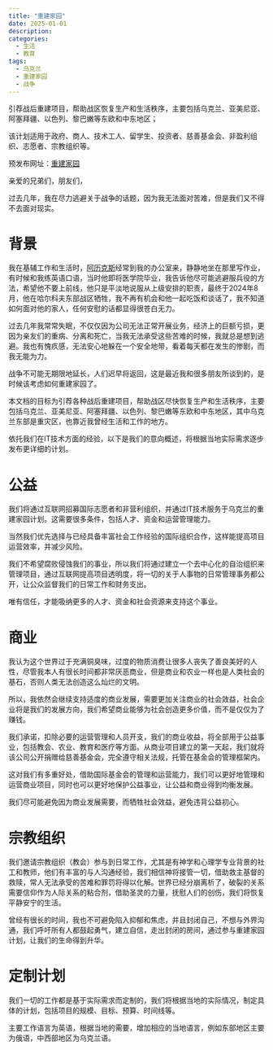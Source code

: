 ```yaml
---
title: "重建家园"
date: 2025-01-01
description:
categories:
  - 生活
  - 教育
tags:
  - 乌克兰
  - 重建家园
  - 战争
---
```



引荐战后重建项目，帮助战区恢复生产和生活秩序，主要包括乌克兰、亚美尼亚、阿塞拜疆、以色列、黎巴嫩等东欧和中东地区；

该计划适用于政府、商人、技术工人、留学生、投资者、慈善基金会、非盈利组织、志愿者、宗教组织等。

预发布网址：[重建家园](https://rebuild.coolshell.in/zh)



亲爱的兄弟们，朋友们，

过去几年，我在尽力逃避关于战争的话题，因为我无法面对苦难，但是我们又不得不去面对现实。


# 背景

我在基辅工作和生活时，[阿历克斯](https://petition.president.gov.ua/petition/244042)经常到我的办公室来，静静地坐在那里写作业，有时候和我练英语口语，当时他即将医学院毕业，我告诉他尽可能逃避服兵役的方法，希望他不要上前线，他只是平淡地说服从上级安排的职责，最终于2024年8月，他在哈尔科夫东部战区牺牲，我不再有机会和他一起吃饭和谈话了，我不知道如何面对他的家人，任何安慰的话都显得很苍白无力。

过去几年我常常失眠，不仅仅因为公司无法正常开展业务，经济上的巨额亏损，更因为亲友们的重病、分离和死亡，当我无法承受这些苦难的时候，我就总是想到逃避。我也有愧疚感，无法安心地躲在一个安全地带，看着每天都在发生的惨剧，而我无能为力。

战争不可能无期限地延长，人们迟早将返回，这是最近我和很多朋友所谈到的，是时候该考虑如何重建家园了。

本文档的目标为引荐各种战后重建项目，帮助战区尽快恢复生产和生活秩序，主要包括乌克兰、亚美尼亚、阿塞拜疆、以色列、黎巴嫩等东欧和中东地区，其中乌克兰东部是重灾区，也靠近我曾经生活和工作的地方。

依托我们在IT技术方面的经验，以下是我们的意向概述，将根据当地实际需求逐步发布更详细的计划。

# 公益

我们将通过互联网招募国际志愿者和非营利组织，并通过IT技术服务于乌克兰的重建家园计划。这需要很多条件，包括人才、资金和运营管理能力。

当然我们优先选择与已经具备丰富社会工作经验的国际组织合作，这样能提高项目运营效率，并减少风险。

我们不希望腐败侵蚀我们的事业，所以我们将通过建立一个去中心化的自治组织来管理项目，通过互联网提高项目透明度，将一切的关于人事物的日常管理事务都公开，让公众监督我们的日常工作和财务支出。

唯有信任，才能吸纳更多的人才、资金和社会资源来支持这个事业。

# 商业

我认为这个世界过于充满铜臭味，过度的物质消费让很多人丧失了善良美好的人性，尽管我本人有很长时间都非常厌恶商业，但是商业和农业一样也是人类社会的基石，否则人类无法创造这么灿烂的文明。

所以，我依然会继续支持适度的商业发展，需要更加关注商业的社会效益，社会企业将是我们的发展方向，我们希望商业能够为社会创造更多价值，而不是仅仅为了赚钱。

我们承诺，扣除必要的运营管理和人员开支，我们的商业收益，将全部用于公益事业，包括教会、农业、教育和医疗等方面。从商业项目建立的第一天起，我们就将该公司公开捐赠给慈善基金会，完全遵守相关法规，托管在基金会的管理框架内。

这对我们有多重好处，借助国际基金会的管理和运营能力，我们可以更好地管理和运营商业项目，同时也可以更好地保护公益事业，让公益和商业得到均衡发展。

我们尽可能避免因为商业发展需要，而牺牲社会效益，避免违背公益初心。

# 宗教组织

我们邀请宗教组织（教会）参与到日常工作，尤其是有神学和心理学专业背景的社工和教师，他们有丰富的与人沟通经验，我们相信神将接管一切，借助救主基督的救赎，常人无法承受的苦难和罪罚将得以化解。世界已经分崩离析了，破裂的关系需要信仰作为人际关系的粘合剂，借助圣灵的力量，抚慰人们的创伤，我们将恢复平静安宁的生活。

曾经有很长的时间，我也不可避免陷入抑郁和焦虑，并且封闭自己，不想与外界沟通，我们呼吁所有人都鼓起勇气，建立自信，走出封闭的房间，通过参与重建家园计划，让我们的生命得到升华。


# 定制计划

我们一切的工作都是基于实际需求而定制的，我们将根据当地的实际情况，制定具体的计划，包括项目的规模、目标、预算、时间线等。

主要工作语言为英语，根据当地的需要，增加相应的当地语言，例如东部地区主要为俄语，中西部地区为乌克兰语。




